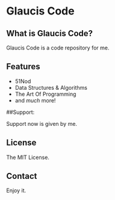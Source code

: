 # Glaucis Code

## What is Glaucis Code?

Glaucis Code is a code repository for me.

## Features

* 51Nod
* Data Structures & Algorithms
* The Art Of Programming
* and _much_ more!

##Support:

Support now is given by me.

## License

The MIT License.

## Contact

Enjoy it.